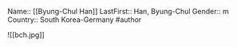Name:: [[Byung-Chul Han]]
LastFirst:: Han, Byung-Chul
Gender:: m
Country:: South Korea-Germany
#author

![[bch.jpg]]